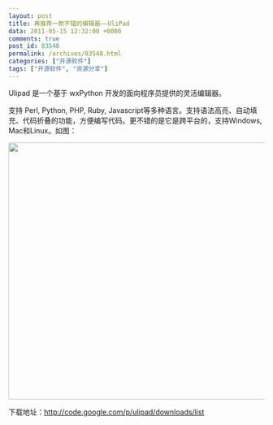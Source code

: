```yaml
---
layout: post
title: 再推荐一款不错的编辑器——UliPad
data: 2011-05-15 12:32:00 +0000
comments: true
post_id: 83548
permalink: /archives/83548.html
categories: ["开源软件"]
tags: ["开源软件", "资源分享"]
---
```


Ulipad 是一个基于 wxPython 开发的面向程序员提供的灵活编辑器。

<span>支持 Perl, Python, PHP, Ruby, Javascript等多种语言。支持语法高亮、自动填充、代码折叠的功能，方便编写代码。更不错的是它是跨平台的，支持Windows, Mac和Linux。如图：</span>

<span><img class="alignnone" title="UliPad" src="http://img181.poco.cn/mypoco/myphoto/20110515/20/5545129120110515203927013.jpg" alt="" width="628" height="506" /></span>

下载地址：<a href="http://code.google.com/p/ulipad/downloads/list" target="_blank">http://code.google.com/p/ulipad/downloads/list</a>
